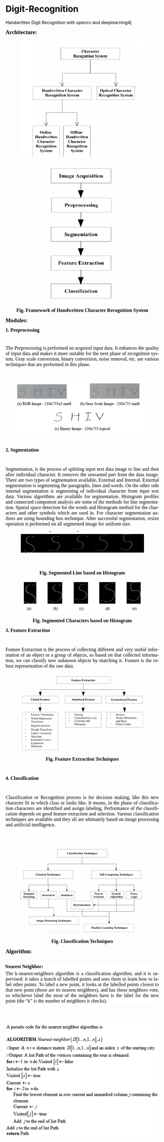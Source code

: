 # Digit-Recognition
Handwritten Digit Recognition with opencv and deeplearning4j
<!DOCTYPE HTML PUBLIC "-//W3C//DTD HTML 4.0 Transitional//EN">
<HTML>
<HEAD>
	<META HTTP-EQUIV="CONTENT-TYPE" CONTENT="text/html; charset=utf-8">
	<META NAME="GENERATOR" CONTENT="LibreOffice 4.1.6.2 (Linux)">
	<META NAME="AUTHOR" CONTENT="sangeeta">
	<META NAME="CREATED" CONTENT="20190217;120900000000000">
	<META NAME="CHANGED" CONTENT="20190620;85625000000000">
	<META NAME="AppVersion" CONTENT="12.0000">
	<META NAME="DocSecurity" CONTENT="0">
	<META NAME="HyperlinksChanged" CONTENT="false">
	<META NAME="LinksUpToDate" CONTENT="false">
	<META NAME="ScaleCrop" CONTENT="false">
	<META NAME="ShareDoc" CONTENT="false">
	
</HEAD>
<BODY LANG="en-US" TEXT="#00000a" LINK="#0000ff" DIR="LTR">
<P CLASS="western" STYLE="margin-bottom: 0.14in"><FONT FACE="Times New Roman, serif"><FONT SIZE=4><B>Architecture:</B></FONT></FONT></P>
<P CLASS="western" ALIGN=CENTER STYLE="margin-bottom: 0.14in"><IMG SRC="images/REPORT-0_html_e0cc22e9.png" NAME="Picture 19" ALIGN=BOTTOM HSPACE=1 WIDTH=403 HEIGHT=387 BORDER=0></P>
<P CLASS="western" ALIGN=CENTER STYLE="margin-bottom: 0.14in"><IMG SRC="images/REPORT-0_html_e535a8a7.png" NAME="Picture 16" ALIGN=BOTTOM HSPACE=1 WIDTH=254 HEIGHT=459 BORDER=0>
</P>
<P CLASS="western" ALIGN=CENTER STYLE="margin-bottom: 0.14in"><FONT FACE="TimesNewRoman, serif"><FONT SIZE=3><B>Fig.
Framework of Handwritten Character Recognition System</B></FONT></FONT></P>

<P CLASS="western" STYLE="margin-bottom: 0.14in"><FONT FACE="Times New Roman, serif"><FONT SIZE=4><B>Modules:</B></FONT></FONT></P>
<P CLASS="western" ALIGN=JUSTIFY STYLE="margin-bottom: 0in; line-height: 100%">
<FONT FACE="Times New Roman, serif"><FONT SIZE=3><B>1. Preprocessing</B></FONT></FONT></P>
<P CLASS="western" ALIGN=JUSTIFY STYLE="margin-bottom: 0in; line-height: 100%">
<BR>
</P>
<P CLASS="western" ALIGN=JUSTIFY STYLE="margin-bottom: 0in"><FONT FACE="Times New Roman, serif"><FONT SIZE=3>The
Preprocessing is performed on acquired input data. It enhances the
quality of input data and makes it more suitable for the next phase
of recognition system. Gray scale conversion, binary conversion,
noise removal, etc. are various techniques that are performed in this
phase.</FONT></FONT></P>
<P CLASS="western" ALIGN=JUSTIFY STYLE="margin-bottom: 0in"><BR>
</P>
<P CLASS="western" ALIGN=CENTER STYLE="margin-bottom: 0in"><IMG SRC="images/REPORT-0_html_e18ae6ac.png" NAME="Picture 1" ALIGN=BOTTOM HSPACE=1 WIDTH=450 HEIGHT=170 BORDER=0></P>
<P CLASS="western" ALIGN=JUSTIFY STYLE="margin-bottom: 0in"><BR>
</P>
<P CLASS="western" ALIGN=JUSTIFY STYLE="margin-bottom: 0in"><FONT FACE="Times New Roman, serif"><FONT SIZE=3><B>2.
Segmentation</B></FONT></FONT></P>
<P CLASS="western" ALIGN=JUSTIFY STYLE="margin-bottom: 0in"><BR>
</P>
<P CLASS="western" ALIGN=JUSTIFY STYLE="margin-bottom: 0in"><FONT FACE="Times New Roman, serif"><FONT SIZE=3>Segmentation,
is the process of splitting input text data image to line and then
after individual character. It removes the unwanted part from the
data image. There are two types of segmentation available, External
and Internal. External segmentation is segmenting the paragraphs,
lines and words. On the other side internal segmentation is
segmenting of individual character from input text data. Various
algorithms are available for segmentation. Histogram profiles and
connected component analysis are some of the methods for line
segmentation. Spatial space detection for the words and Histogram
method for the characters and other symbols which are used in. For
character segmentation authors are using bounding box technique.
After successful segmentation, resize operation is performed on all
segmented image for uniform size.</FONT></FONT></P>
<P CLASS="western" ALIGN=CENTER STYLE="margin-bottom: 0in"><IMG SRC="images/REPORT-0_html_3a85874e.png" NAME="Picture 4" ALIGN=BOTTOM HSPACE=1 WIDTH=413 HEIGHT=81 BORDER=0></P>
<P CLASS="western" ALIGN=JUSTIFY STYLE="margin-bottom: 0in"><BR>
</P>
<P CLASS="western" ALIGN=CENTER STYLE="margin-bottom: 0in"><FONT FACE="TimesNewRoman, serif"><FONT SIZE=3><B>Fig.
Segmented Line based on Histogram</B></FONT></FONT></P>
<P CLASS="western" ALIGN=CENTER STYLE="margin-bottom: 0in"><IMG SRC="images/REPORT-0_html_64e33df6.png" NAME="Picture 7" ALIGN=BOTTOM HSPACE=1 WIDTH=390 HEIGHT=108 BORDER=0></P>
<P CLASS="western" ALIGN=CENTER STYLE="margin-bottom: 0in"><FONT FACE="TimesNewRoman, serif"><FONT SIZE=3><B>Fig.
Segmented Characters based on Histogram</B></FONT></FONT></P>
<P CLASS="western" ALIGN=JUSTIFY STYLE="margin-bottom: 0in"><FONT FACE="Times New Roman, serif"><FONT SIZE=3><B>3.
Feature Extraction</B></FONT></FONT></P>
<P CLASS="western" ALIGN=JUSTIFY STYLE="margin-bottom: 0in"><BR>
</P>
<P CLASS="western" ALIGN=JUSTIFY STYLE="margin-bottom: 0in"><FONT FACE="Times New Roman, serif"><FONT SIZE=3>Feature
Extraction is the process of collecting different and very useful
information of an object or a group of objects, so based on that
collected information, we can classify new unknown objects by
matching it. Feature is the robust representation of the raw data.</FONT></FONT></P>
<P CLASS="western" ALIGN=CENTER STYLE="margin-bottom: 0in"><IMG SRC="images/REPORT-0_html_c01a2c3e.png" NAME="Picture 10" ALIGN=BOTTOM HSPACE=1 WIDTH=415 HEIGHT=257 BORDER=0></P>
<P CLASS="western" ALIGN=CENTER STYLE="margin-bottom: 0in"><FONT FACE="TimesNewRoman, serif"><FONT SIZE=3><B>Fig.
Feature Extraction Techniques</B></FONT></FONT></P>
<P CLASS="western" ALIGN=JUSTIFY STYLE="margin-bottom: 0in"><BR>
</P>
<P CLASS="western" ALIGN=JUSTIFY STYLE="margin-bottom: 0in"><FONT FACE="Times New Roman, serif"><FONT SIZE=3><B>4.
Classification</B></FONT></FONT></P>
<P CLASS="western" ALIGN=JUSTIFY STYLE="margin-bottom: 0in"><BR>
</P>
<P CLASS="western" ALIGN=JUSTIFY STYLE="margin-bottom: 0in"><FONT FACE="Times New Roman, serif"><FONT SIZE=3>Classification
or Recognition process is for decision making, like this new
character fit in which class or looks like. It means, in the phase of
classification characters are identified and assign labeling.
Performance of the classification depends on good feature extraction
and selection. Various classification techniques are available and
they all are ultimately based on image processing and artificial
intelligence.</FONT></FONT></P>
<P CLASS="western" STYLE="margin-bottom: 0.14in"><BR><BR>
</P>
<P CLASS="western" ALIGN=CENTER STYLE="margin-bottom: 0.14in"><IMG SRC="images/REPORT-0_html_a602d1e1.png" NAME="Picture 13" ALIGN=BOTTOM HSPACE=1 WIDTH=415 HEIGHT=286 BORDER=0></P>
<P CLASS="western" ALIGN=CENTER STYLE="margin-bottom: 0.14in"><FONT FACE="TimesNewRoman, serif"><FONT SIZE=3><B>Fig.
Classification Techniques</B></FONT></FONT></P>

<P CLASS="western" STYLE="margin-bottom: 0.14in"><FONT FACE="Times New Roman, serif"><FONT SIZE=4><B>Algorithm:</B></FONT></FONT></P>
<P CLASS="western" ALIGN=JUSTIFY STYLE="margin-left: -0.02in; margin-top: 0.31in; margin-bottom: 0in; background: #ffffff">
<FONT FACE="Times New Roman, serif"><FONT SIZE=3><B>Nearest Neighbor:</B></FONT></FONT></P>
<P CLASS="western" ALIGN=JUSTIFY STYLE="margin-top: 0.06in; margin-bottom: 0in; background: #ffffff">
<FONT FACE="Times New Roman, serif"><FONT SIZE=3>The
k-nearest-neighbors algorithm is a classification algorithm, and it
is supervised: it takes a bunch of labelled points and uses them to
learn how to label other points. To label a new point, it looks at
the labelled points closest to that new point (those are its nearest
neighbors), and has those neighbors vote, so whichever label the most
of the neighbors have is the label for the new point (the “k” is
the number of neighbors it checks).</FONT></FONT></P>
<P CLASS="western" STYLE="margin-bottom: 0.14in"><BR><BR>
</P>
<P CLASS="western" ALIGN=JUSTIFY STYLE="margin-bottom: 0.14in"><IMG SRC="images/REPORT-0_html_534eadb8.png" NAME="Image1" ALIGN=BOTTOM HSPACE=1 WIDTH=531 HEIGHT=380 BORDER=0></P>
</BODY>
</HTML>
